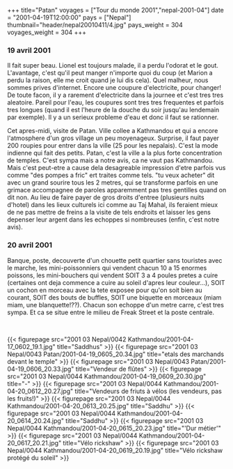 +++
title="Patan"
voyages = ["Tour du monde 2001","nepal-2001-04"]
date = "2001-04-19T12:00:00"
pays = ["Nepal"]
thumbnail="header/nepal20010411/4.jpg"
pays_weight = 304
voyages_weight = 304
+++
### 19 avril 2001

Il fait super beau. Lionel est toujours malade, il a perdu l'odorat et le gout. 
L'avantage, c'est qu'il peut manger n'importe quoi du coup (et Marion a perdu 
la raison, elle me croit quand je lui dis cela). Quel malheur, nous sommes prives 
d'internet. Encore une coupure d'electricite, pour changer! De toute facon, 
il y a rarement d'electricite dans la journee et c'est tres tres aleatoire. 
Pareil pour l'eau, les coupures sont tres tres frequentes et parfois tres longues 
(quand il est l'heure de la douche du soir jusqu'au lendemain par exemple). 
Il y a un serieux probleme d'eau et donc il faut se rationner. 

Cet apres-midi, visite de Patan. Ville collee a Kathmandou et qui a encore 
l'atmosphere d'un gros village un peu moyenageux. Surprise, il faut payer 200 
roupies pour entrer dans la ville (25 pour les nepalais). C'est la mode indienne 
qui fait des petits. Patan, c'est la ville a la plus forte concentration de 
temples. C'est sympa mais a notre avis, ca ne vaut pas Kathmandou. Mais c'est 
peut-etre a cause dela desagreable impression d'etre parfois vus comme "des 
pompes a fric" ert traites comme tels. "tu veux acheter" dit avec un grand sourire 
tous les 2 metres, qui se transforme parfois en une grimace accompagnee de paroles 
apparemment pas tres gentilles quand on dit non. Au lieu de faire payer de gros 
droits d'entree (plusieurs nuits d'hotel) dans les lieux culturels ici comme 
au Taj Mahal, ils feraient mieux de ne pas mettre de freins a la visite de tels 
endroits et laisser les gens depenser leur argent dans les echoppes si nombreuses 
(enfin, c'est notre avis).

### 20 avril 2001

Banque, poste, decouverte d'un chouette petit quartier sans touristes avec 
le marche, les mini-poissonniers qui vendent chacun 10 a 15 enormes poissons, 
les mini-bouchers qui vendent SOIT 3 a 4 poules pretes a cuire (certaines ont 
deja commence a cuire au soleil d'apres leur couleur...), SOIT un cochon en 
morceau avec la tete exposee pour qu'on soit bien au courant, SOIT des bouts 
de buffles, SOIT une biquette en morceaux (miam miam, une blanquette!??). Chacun 
son echoppe d'un metre carre, c'est tres sympa. Et ca se situe entre le milieu 
de Freak Street et la poste centrale.

&nbsp; 


<div id="TOTO">{{< figurepage src="2001 03 Nepal/0042 Kathmandou/2001-04-17_0602_19.1.jpg" title="Saddhus"  >}}
{{< figurepage src="2001 03 Nepal/0043 Patan/2001-04-19_0605_20.34.jpg" title="etals des marchands devant le temple"  >}}
{{< figurepage src="2001 03 Nepal/0043 Patan/2001-04-19_0606_20.33.jpg" title="Vendeur de flûtes"  >}}
{{< figurepage src="2001 03 Nepal/0044 Kathmandou/2001-04-19_0609_20.30.jpg" title="-"  >}}
{{< figurepage src="2001 03 Nepal/0044 Kathmandou/2001-04-20_0612_20.27.jpg" title="Vendeurs de friuts à vélos (les vendeurs, pas les fruits!)"  >}}
{{< figurepage src="2001 03 Nepal/0044 Kathmandou/2001-04-20_0613_20.25.jpg" title="Saddhu"  >}}
{{< figurepage src="2001 03 Nepal/0044 Kathmandou/2001-04-20_0614_20.24.jpg" title="Saddhu"  >}}
{{< figurepage src="2001 03 Nepal/0044 Kathmandou/2001-04-20_0615_20.23.jpg" title="'Dur métier'"  >}}
{{< figurepage src="2001 03 Nepal/0044 Kathmandou/2001-04-20_0617_20.21.jpg" title="Vélo rickshaw"  >}}
{{< figurepage src="2001 03 Nepal/0044 Kathmandou/2001-04-20_0619_20.19.jpg" title="Vélo rickshaw protégé du soleil"  >}}
</DIV>

